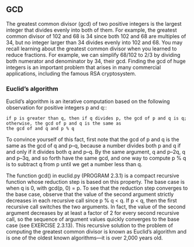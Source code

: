## GCD

The greatest common divisor (gcd) of two positive integers is the largest integer that divides evenly into both of them.
For example, the greatest common divisor of 102 and 68 is 34 since both 102 and 68 are multiples of 34, but no integer 
larger than 34 divides evenly into 102 and 68. You may recall learning about the greatest common divisor when you 
learned to reduce fractions. For example, we can simplify 68/102 to 2/3 by dividing both numerator and denominator
by 34, their gcd. Finding the gcd of huge integers is an important problem that arises in many commercial applications, 
including the famous RSA cryptosystem.

### Euclid’s algorithm

Euclid’s algorithm is an iterative computation based on the following observation for positive integers p and q::

```text
if p is greater than q, then if q divides p, the gcd of p and q is q; otherwise, the gcd of p and q is the same as
the gcd of and q and p % q
```

To convince yourself of this fact, first note that the gcd of p and q is the same as the gcd of q and p–q, 
because a number divides both p and q if and only if it divides both q and p–q. By the same argument, q and p–2q, q 
and p–3q, and so forth have the same gcd, and one way to compute p % q is to subtract q from p until we
get a number less than q.

The function gcd() in euclid.py (PROGRAM 2.3.1) is a compact recursive function whose reduction step is
based on this property. The base case is when q is 0, with gcd(p, 0) = p. To see that the reduction step converges
to the base case, observe that the value of the second argument strictly decreases in each recursive call
since p % q < q. If p < q, then the first recursive call switches the two arguments. In fact, the value of the 
second argument decreases by at least a factor of 2 for every second recursive call, so the sequence of argument
values quickly converges to the base case (see EXERCISE 2.3.13). This recursive solution to the problem of computing
the greatest common divisor is known as Euclid’s algorithm and is one of the oldest
known algorithms—it is over 2,000 years old.